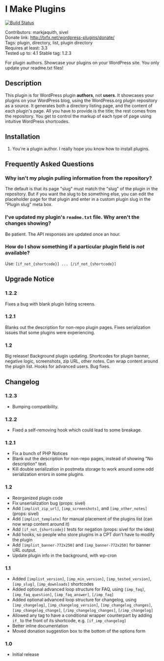# I Make Plugins #

[![Build Status](https://travis-ci.org/markjaquith/i-make-plugins.png?branch=master)](https://travis-ci.org/markjaquith/i-make-plugins)  

Contributors: markjaquith, sivel  
Donate link: http://txfx.net/wordpress-plugins/donate/  
Tags: plugin, directory, list, plugin directory  
Requires at least: 3.3  
Tested up to: 4.1 
Stable tag: 1.2.3  

For plugin authors. Showcase your plugins on your WordPress site. You only update your readme.txt files!

## Description ##

This plugin is for WordPress plugin __authors__, not __users__. It showcases your plugins on your WordPress blog, using the WordPress.org plugin repository as a source. It generates both a directory listing page, and the content of each plugin's page. All you have to provide is the title; the rest comes from the repository. You get to control the markup of each type of page using intuitive WordPress shortcodes.

## Installation ##

1. You're a plugin author. I really hope you know how to install plugins.

## Frequently Asked Questions ##

### Why isn't my plugin pulling information from the repository? ###

The default is that its page "slug" must match the "slug" of the plugin in the repository. But if you want the slug to be something else, you can edit the placeholder page for that plugin and enter in a custom plugin slug in the "Plugin slug" meta box.

### I've updated my plugin's `readme.txt` file. Why aren't the changes showing? ###

Be patient. The API responses are updated once an hour.

### How do I show something if a particular plugin field is *not* available? ###

Use: `[if_not_{shortcode}] ... [/if_not_{shortcode}]`

## Upgrade Notice ##

### 1.2.2 ###
Fixes a bug with blank plugin listing screens.

### 1.2.1 ###
Blanks out the description for non-repo plugin pages. Fixes serialization issues that some plugins were experiencing.

### 1.2 ###
Big release! Background plugin updating. Shortcodes for plugin banner, negative logic, screenshots, zip URL, other notes. Can wrap content around the plugin list. Hooks for advanced users. Bug fixes.

## Changelog ##

### 1.2.3 ###
* Bumping compatibility.

### 1.2.2 ###
* Fixed a self-removing hook which could lead to some breakage.

### 1.2.1 ###
* Fix a bunch of PHP Notices
* Blank out the description for non-repo pages, instead of showing "No description" text.
* Kill double serialization in postmeta storage to work around some odd serialization errors in some plugins.

### 1.2 ###
* Reorganized plugin code
* Fix unserialization bug (props: sivel)
* Add `[implist_zip_url]`, `[imp_screenshots]`, and `[imp_other_notes]` (props: sivel)
* Add `[implist_template]` for manual placement of the plugins list (can now wrap content around it)
* Add `[if_not_{shortcode}]` tests for negation (props: sivel for the idea)
* Add hooks, so people who store plugins in a CPT don't have to modify the plugin
* Add `[implist_banner-772x250]` and `[imp_banner-772x250]` for banner URL output.
* Update plugin info in the background, with wp-cron

### 1.1 ###
* Added `[implist_version]`, `[imp_min_version]`, `[imp_tested_version]`, `[imp_slug]`, `[imp_downloads]` shortcodes
* Added optional advanced loop structure for FAQ, using `[imp_faq]`, `[imp_faq_question]`, `[imp_faq_answer]`, `[/imp_faq]`
* Added optional advanced loop structure for changelog, using `[imp_changelog]`, `[imp_changelog_version]`, `[imp_changelog_changes]`, `[imp_changelog_change]`, `[/imp_changelog_changes]`, `[/imp_changelog]`
* Allowed any tag to have a conditional wrapper counterpart by adding `if_` to the front of its shortcode, e.g. `[if_imp_changelog]`
* Better inline documentation
* Moved donation suggestion box to the bottom of the options form

### 1.0 ###
* Initial release
